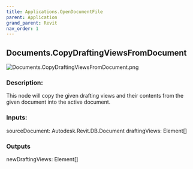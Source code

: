 ```yaml
---
title: Applications.OpenDocumentFile
parent: Application
grand_parent: Revit
nav_order: 1
---
```


## Documents.CopyDraftingViewsFromDocument

![Documents.CopyDraftingViewsFromDocument.png](https://raw.githubusercontent.com/johnpierson/RhythmForDynamo/master/docs/img/Application/Documents.CopyDraftingViewsFromDocument.png)

### Description:
This node will copy the given drafting views and their contents from the given document into the active document.

### Inputs:
sourceDocument: Autodesk.Revit.DB.Document
draftingViews: Element[]

### Outputs
newDraftingViews: Element[]
